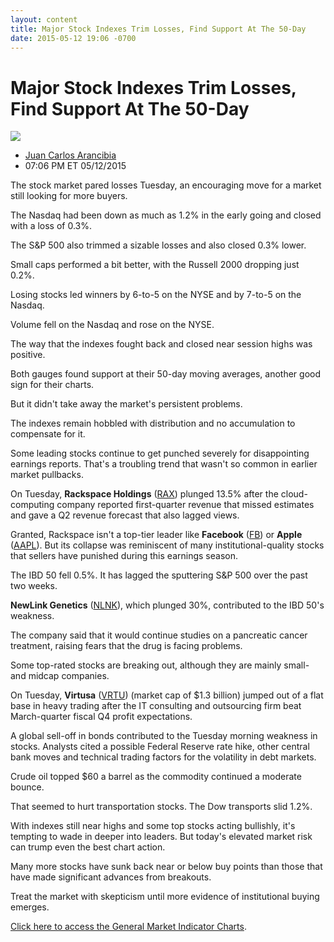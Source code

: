 ```yaml
---
layout: content
title: Major Stock Indexes Trim Losses, Find Support At The 50-Day
date: 2015-05-12 19:06 -0700
---
```



Major Stock Indexes Trim Losses, Find Support At The 50-Day
============================================================


![](https://www.investors.com/wp-content/uploads/ibd-migrated-images/MPv_150513_635670421232159014.png)

* [Juan Carlos Arancibia](https://www.investors.com/author/juan-carlos-arancibia/ "Posts by Juan Carlos Arancibia")
* 07:06 PM ET 05/12/2015




  

The stock market pared losses Tuesday, an encouraging move for a market still looking for more buyers.

  

The Nasdaq had been down as much as 1.2% in the early going and closed with a loss of 0.3%.

  

The S&P 500 also trimmed a sizable losses and also closed 0.3% lower.

  

Small caps performed a bit better, with the Russell 2000 dropping just 0.2%.

  

Losing stocks led winners by 6-to-5 on the NYSE and by 7-to-5 on the Nasdaq.

  

Volume fell on the Nasdaq and rose on the NYSE.

  

The way that the indexes fought back and closed near session highs was positive.

  

Both gauges found support at their 50-day moving averages, another good sign for their charts.

  

But it didn't take away the market's persistent problems.

  

The indexes remain hobbled with distribution and no accumulation to compensate for it.

  

Some leading stocks continue to get punched severely for disappointing earnings reports. That's a troubling trend that wasn't so common in earlier market pullbacks.

  

On Tuesday, **Rackspace Holdings** ([RAX](https://research.investors.com/quote.aspx?symbol=RAX)) plunged 13.5% after the cloud-computing company reported first-quarter revenue that missed estimates and gave a Q2 revenue forecast that also lagged views.

  

Granted, Rackspace isn't a top-tier leader like **Facebook** ([FB](https://research.investors.com/quote.aspx?symbol=FB)) or **Apple** ([AAPL](https://research.investors.com/quote.aspx?symbol=AAPL)). But its collapse was reminiscent of many institutional-quality stocks that sellers have punished during this earnings season.

  

The IBD 50 fell 0.5%. It has lagged the sputtering S&P 500 over the past two weeks.

  

**NewLink Genetics** ([NLNK](https://research.investors.com/quote.aspx?symbol=NLNK)), which plunged 30%, contributed to the IBD 50's weakness.

  

The company said that it would continue studies on a pancreatic cancer treatment, raising fears that the drug is facing problems.

  

Some top-rated stocks are breaking out, although they are mainly small- and midcap companies.

  

On Tuesday, **Virtusa** ([VRTU](https://research.investors.com/quote.aspx?symbol=VRTU)) (market cap of $1.3 billion) jumped out of a flat base in heavy trading after the IT consulting and outsourcing firm beat March-quarter fiscal Q4 profit expectations.

  

A global sell-off in bonds contributed to the Tuesday morning weakness in stocks. Analysts cited a possible Federal Reserve rate hike, other central bank moves and technical trading factors for the volatility in debt markets.

  

Crude oil topped $60 a barrel as the commodity continued a moderate bounce.

  

That seemed to hurt transportation stocks. The Dow transports slid 1.2%.

  

With indexes still near highs and some top stocks acting bullishly, it's tempting to wade in deeper into leaders. But today's elevated market risk can trump even the best chart action.

  

Many more stocks have sunk back near or below buy points than those that have made significant advances from breakouts.

  

Treat the market with skepticism until more evidence of institutional buying emerges.

  

[Click here to access the General Market Indicator Charts](https://www.investors.com/pdf/GMI_051315.pdf).





